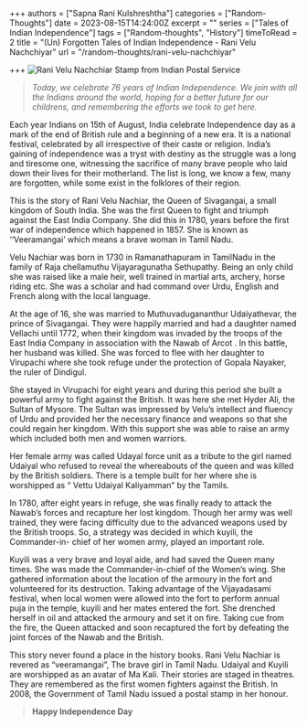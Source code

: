 +++
authors = ["Sapna Rani Kulshreshtha"]
categories = ["Random-Thoughts"]
date = 2023-08-15T14:24:00Z
excerpt = ""
series = ["Tales of Indian Independence"]
tags = ["Random-thoughts", "History"]
timeToRead = 2
title = "(Un) Forgotten Tales of Indian Independence - Rani Velu Nachchiyar"
url = "/random-thoughts/rani-velu-nachchiyar"

+++
![Rani Velu Nachchiar Stamp from Indian Postal Service](/images/rani-velu-nachchiyar-stamp.jpg "Rani Velu Nachchiyar")

> _Today, we celebrate 76 years of Indian Independence. We join with all the Indians around the world, hoping for a better future for our childrens, and remembering the efforts we took to get here._

Each year Indians on 15th of August, India celebrate Independence day as a mark  of the end of British rule and a beginning  of a new era. It is a national festival, celebrated by all irrespective of their caste or religion. India’s gaining of independence was a tryst with destiny as the struggle was a long and tiresome one, witnessing the sacrifice of   many brave people who laid down their lives for their motherland. The list is long, we know a few, many are forgotten, while some exist in the folklores of their region. 

This is the story of Rani Velu Nachiar, the Queen of Sivagangai, a small kingdom of South India. She was the first Queen to fight and triumph against  the  East India Company. She did this in 1780, years before the first war of independence which happened in 1857. She is known as ‘‘Veeramangai’ which means a brave woman in Tamil Nadu.

Velu Nachiar was  born in 1730 in Ramanathapuram in TamilNadu in the family of Raja chellamuthu Vijayaragunatha Sethupathy.  Being an only child she was raised like a male heir, well trained in martial arts, archery, horse riding etc. She was a scholar and had command over Urdu, English and French  along with the local  language.

At the age of 16, she was married to Muthuvadugananthur Udaiyathevar, the prince of Sivagangai. They were happily married and had a daughter named Vellachi until 1772, when their kingdom was invaded by the troops of the East India Company in association with the Nawab of Arcot . In this battle, her husband was killed. She was forced to flee  with her daughter to Virupachi where she took refuge under the protection of Gopala Nayaker, the ruler of Dindigul.

She stayed in Virupachi for eight years and during this period she built a powerful army to fight against the British. It was here she met Hyder Ali, the Sultan of Mysore. The Sultan was impressed by Velu’s intellect  and fluency of Urdu and provided her the necessary finance and weapons so that she could regain her kingdom. With this support she was able to raise an army which included both men and women warriors.

Her female army was called Udayal force unit as a tribute to the girl named Udaiyal who refused to reveal the whereabouts of the queen and was killed by the British soldiers. There is a temple built for her where she is worshipped as “ Vettu Udaiyal Kaliyamman” by the Tamils. 

In 1780, after eight years in refuge, she was finally ready to attack the Nawab’s forces  and recapture her lost kingdom.  Though her army was well trained, they were facing  difficulty due to the advanced weapons used by the British troops.  So, a strategy was decided in which kuyili,  the Commander-in- chief of her women army,  played an important role. 

Kuyili was a very brave and loyal aide, and had saved the Queen many times.  She was made the Commander-in-chief of the Women’s wing. She gathered information about the location of the armoury in the fort and volunteered for its destruction. Taking advantage of the Vijayadasami festival, when local women were allowed into the fort to perform annual puja in the temple, kuyili and her mates entered the fort. She drenched herself in  oil and attacked the armoury and set it on fire. Taking cue from the fire, the Queen attacked and soon recaptured the fort by defeating the joint forces of the Nawab and the British.  

This story never found a place in the history books. Rani Velu Nachiar is revered as “veeramangai”, The brave girl in Tamil Nadu. Udaiyal and Kuyili are worshipped as an avatar of Ma Kali.  Their stories are staged in theatres. They are remembered as the first women fighters against the British. In 2008, the Government of Tamil Nadu issued a postal stamp in her  honour. 


> **Happy Independence Day** 